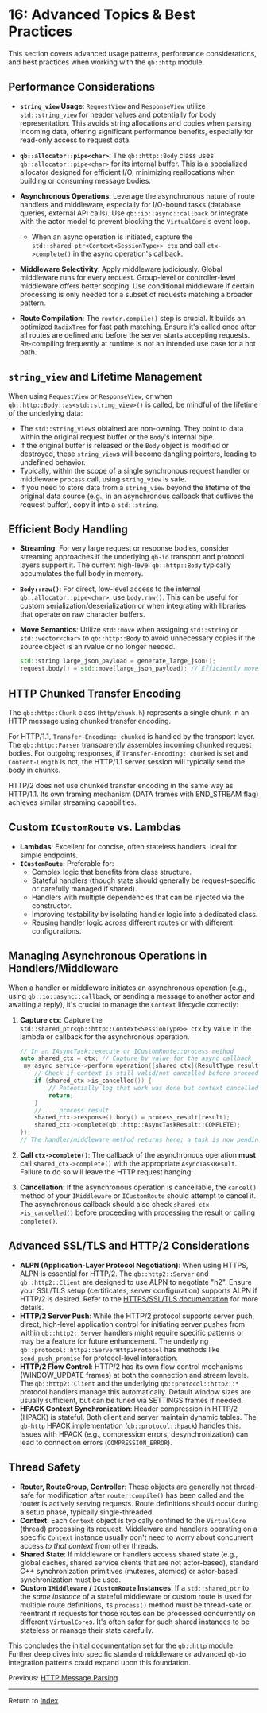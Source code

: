 # 16: Advanced Topics & Best Practices

This section covers advanced usage patterns, performance considerations, and best practices when working with the `qb::http` module.

## Performance Considerations

-   **`string_view` Usage**: `RequestView` and `ResponseView` utilize `std::string_view` for header values and potentially for body representation. This avoids string allocations and copies when parsing incoming data, offering significant performance benefits, especially for read-only access to request data.

-   **`qb::allocator::pipe<char>`**: The `qb::http::Body` class uses `qb::allocator::pipe<char>` for its internal buffer. This is a specialized allocator designed for efficient I/O, minimizing reallocations when building or consuming message bodies.

-   **Asynchronous Operations**: Leverage the asynchronous nature of route handlers and middleware, especially for I/O-bound tasks (database queries, external API calls). Use `qb::io::async::callback` or integrate with the actor model to prevent blocking the `VirtualCore`'s event loop.
    -   When an async operation is initiated, capture the `std::shared_ptr<Context<SessionType>> ctx` and call `ctx->complete()` in the async operation's callback.

-   **Middleware Selectivity**: Apply middleware judiciously. Global middleware runs for every request. Group-level or controller-level middleware offers better scoping. Use conditional middleware if certain processing is only needed for a subset of requests matching a broader pattern.

-   **Route Compilation**: The `router.compile()` step is crucial. It builds an optimized `RadixTree` for fast path matching. Ensure it's called once after all routes are defined and before the server starts accepting requests. Re-compiling frequently at runtime is not an intended use case for a hot path.

## `string_view` and Lifetime Management

When using `RequestView` or `ResponseView`, or when `qb::http::Body::as<std::string_view>()` is called, be mindful of the lifetime of the underlying data:

-   The `std::string_view`s obtained are non-owning. They point to data within the original request buffer or the `Body`'s internal pipe.
-   If the original buffer is released or the `Body` object is modified or destroyed, these `string_view`s will become dangling pointers, leading to undefined behavior.
-   Typically, within the scope of a single synchronous request handler or middleware `process` call, using `string_view` is safe.
-   If you need to store data from a `string_view` beyond the lifetime of the original data source (e.g., in an asynchronous callback that outlives the request buffer), copy it into a `std::string`.

## Efficient Body Handling

-   **Streaming**: For very large request or response bodies, consider streaming approaches if the underlying `qb-io` transport and protocol layers support it. The current high-level `qb::http::Body` typically accumulates the full body in memory.
-   **`Body::raw()`**: For direct, low-level access to the internal `qb::allocator::pipe<char>`, use `body.raw()`. This can be useful for custom serialization/deserialization or when integrating with libraries that operate on raw character buffers.
-   **Move Semantics**: Utilize `std::move` when assigning `std::string` or `std::vector<char>` to `qb::http::Body` to avoid unnecessary copies if the source object is an rvalue or no longer needed.

    ```cpp
    std::string large_json_payload = generate_large_json();
    request.body() = std::move(large_json_payload); // Efficiently moves content
    ```

## HTTP Chunked Transfer Encoding

The `qb::http::Chunk` class (`http/chunk.h`) represents a single chunk in an HTTP message using chunked transfer encoding.

For HTTP/1.1, `Transfer-Encoding: chunked` is handled by the transport layer. The `qb::http::Parser` transparently assembles incoming chunked request bodies.
For outgoing responses, if `Transfer-Encoding: chunked` is set and `Content-Length` is not, the HTTP/1.1 server session will typically send the body in chunks.

HTTP/2 does not use chunked transfer encoding in the same way as HTTP/1.1. Its own framing mechanism (DATA frames with END_STREAM flag) achieves similar streaming capabilities.

## Custom `ICustomRoute` vs. Lambdas

-   **Lambdas**: Excellent for concise, often stateless handlers. Ideal for simple endpoints.
-   **`ICustomRoute`**: Preferable for:
    -   Complex logic that benefits from class structure.
    -   Stateful handlers (though state should generally be request-specific or carefully managed if shared).
    -   Handlers with multiple dependencies that can be injected via the constructor.
    -   Improving testability by isolating handler logic into a dedicated class.
    -   Reusing handler logic across different routes or with different configurations.

## Managing Asynchronous Operations in Handlers/Middleware

When a handler or middleware initiates an asynchronous operation (e.g., using `qb::io::async::callback`, or sending a message to another actor and awaiting a reply), it's crucial to manage the `Context` lifecycle correctly:

1.  **Capture `ctx`**: Capture the `std::shared_ptr<qb::http::Context<SessionType>> ctx` by value in the lambda or callback for the asynchronous operation.

    ```cpp
    // In an IAsyncTask::execute or ICustomRoute::process method
    auto shared_ctx = ctx; // Capture by value for the async callback
    _my_async_service->perform_operation([shared_ctx](ResultType result) {
        // Check if context is still valid/not cancelled before proceeding
        if (shared_ctx->is_cancelled()) {
            // Potentially log that work was done but context cancelled
            return; 
        }
        // ... process result ...
        shared_ctx->response().body() = process_result(result);
        shared_ctx->complete(qb::http::AsyncTaskResult::COMPLETE);
    });
    // The handler/middleware method returns here; a task is now pending.
    ```

2.  **Call `ctx->complete()`**: The callback of the asynchronous operation **must** call `shared_ctx->complete()` with the appropriate `AsyncTaskResult`. Failure to do so will leave the HTTP request hanging.

3.  **Cancellation**: If the asynchronous operation is cancellable, the `cancel()` method of your `IMiddleware` or `ICustomRoute` should attempt to cancel it. The asynchronous callback should also check `shared_ctx->is_cancelled()` before proceeding with processing the result or calling `complete()`.

## Advanced SSL/TLS and HTTP/2 Considerations

-   **ALPN (Application-Layer Protocol Negotiation)**: When using HTTPS, ALPN is essential for HTTP/2. The `qb::http2::Server` and `qb::http2::Client` are designed to use ALPN to negotiate "h2". Ensure your SSL/TLS setup (certificates, server configuration) supports ALPN if HTTP/2 is desired. Refer to the [HTTPS/SSL/TLS documentation](./18-https-ssl-tls.md) for more details.
-   **HTTP/2 Server Push**: While the HTTP/2 protocol supports server push, direct, high-level application control for initiating server pushes from within `qb::http2::Server` handlers might require specific patterns or may be a feature for future enhancement. The underlying `qb::protocol::http2::ServerHttp2Protocol` has methods like `send_push_promise` for protocol-level interaction.
-   **HTTP/2 Flow Control**: HTTP/2 has its own flow control mechanisms (WINDOW_UPDATE frames) at both the connection and stream levels. The `qb::http2::Client` and the underlying `qb::protocol::http2::*` protocol handlers manage this automatically. Default window sizes are usually sufficient, but can be tuned via SETTINGS frames if needed.
-   **HPACK Context Synchronization**: Header compression in HTTP/2 (HPACK) is stateful. Both client and server maintain dynamic tables. The `qb-http` HPACK implementation (`qb::protocol::hpack`) handles this. Issues with HPACK (e.g., compression errors, desynchronization) can lead to connection errors (`COMPRESSION_ERROR`).

## Thread Safety

-   **Router, RouteGroup, Controller**: These objects are generally not thread-safe for modification after `router.compile()` has been called and the router is actively serving requests. Route definitions should occur during a setup phase, typically single-threaded.
-   **Context**: Each `Context` object is typically confined to the `VirtualCore` (thread) processing its request. Middleware and handlers operating on a specific `Context` instance usually don't need to worry about concurrent access *to that context* from other threads.
-   **Shared State**: If middleware or handlers access shared state (e.g., global caches, shared service clients that are not actor-based), standard C++ synchronization primitives (mutexes, atomics) or actor-based synchronization must be used.
-   **Custom `IMiddleware` / `ICustomRoute` Instances**: If a `std::shared_ptr` to the *same instance* of a stateful middleware or custom route is used for multiple route definitions, its `process()` method must be thread-safe or reentrant if requests for those routes can be processed concurrently on different `VirtualCore`s. It's often safer for such shared instances to be stateless or manage their state carefully.

This concludes the initial documentation set for the `qb::http` module. Further deep dives into specific standard middleware or advanced `qb-io` integration patterns could expand upon this foundation.

Previous: [HTTP Message Parsing](./15-http-parsing.md)

---
Return to [Index](./README.md) 